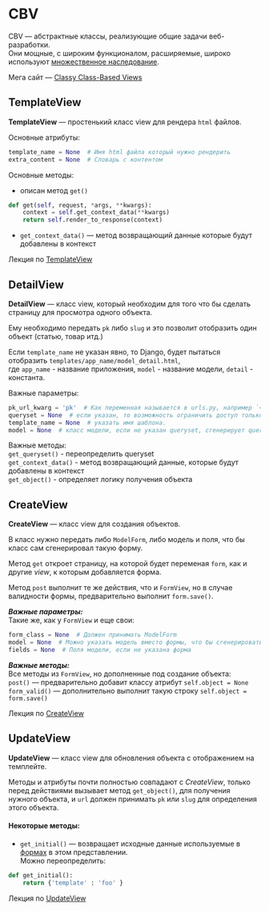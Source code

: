 # CBV

CBV — абстрактные классы, реализующие общие задачи веб-разработки.<br>
Они мощные, с широким функционалом, расширяемые, широко используют [множественное наследование](ООП-Множественное%20наследование.md).


Мега сайт — [Classy Class-Based Views](https://ccbv.co.uk/)

## TemplateView

**TemplateView** — простенький класс view для рендера `html` файлов.

Основные атрибуты:
```python
template_name = None  # Имя html файла который нужно рендерить
extra_content = None  # Словарь с контентом
```
Основные методы:
- описан метод `get()` 
```python
def get(self, request, *args, **kwargs):
    context = self.get_context_data(**kwargs)
    return self.render_to_response(context)
```
- `get_context_data()` — метод возвращающий данные которые будут добавлены в контекст

Лекция по [TemplateView](https://github.com/DerSerhii/PythonCources/blob/master/lesson33.md#class-templateview)


## DetailView

**DetailView** — класс view, который необходим для того что бы сделать страницу для 
просмотра одного объекта.

Ему необходимо передать `pk` либо `slug` и это позволит отобразить один объект (статью, товар итд.)

Если `template_name` не указан явно, то Django, будет пытаться отобразить 
`templates/app_name/model_detail.html`,<br> 
где `app_name` - название приложения, `model` - название модели, `detail` - константа.

Важные параметры:
```python
pk_url_kwarg = 'pk'  # Как переменная называется в urls.py, например `<int:my_id>`
queryset = None  # если указан, то возможность ограничить доступ только для части объектов (например, убрать из возможности обновления деактивированные объекты).
template_name = None  # указать имя шаблона.
model = None  # класс модели, если не указан queryset, сгенерирует queryset из модели.
```
Важные методы:<br>
`get_queryset()` - переопределить queryset<br>
`get_context_data()` - метод возвращающий данные, которые будут добавлены в контекст<br>
`get_object()` - определяет логику получения объекта


## CreateView

**CreateView** — класс view для создания объектов.

В класс нужно передать либо `ModelForm`, либо модель и поля, что бы класс 
сам сгенерировал такую форму.

Метод `get` откроет страницу, на которой будет переменая `form`, как и другие *view*,
к которым добавляется форма.

Метод `post` выполнит те же действия, что и `FormView`, но в случае валидности 
формы, предварительно выполнит `form.save()`.

***Важные параметры:***<br>
Такие же, как у `FormView` и еще свои:
```python
form_class = None  # Должен принимать ModelForm
model = None  # Можно указать модель вместо формы, что бы сгенерировать её на ходу
fields = None  # Поля модели, если не указана форма
```
***Важные методы:*** <br>
Все методы из `FormView`, но дополненные под создание объекта: <br>
`post()` — предварительно добавит классу атрибут `self.object = None` <br>
`form_valid()` — дополнительно выполнит такую строку `self.object = form.save()` <br>

Лекция по [CreateView](https://github.com/PonomaryovVladyslav/PythonCources/blob/master/lesson33.md#class-createview)



## UpdateView

**UpdateView** — класс view для обновления объекта c отображением на темплейте.

Методы и атрибуты почти полностью совпадают с *CreateView*, только перед действиями 
вызывает метод `get_object()`, для получения нужного объекта, и `url` должен принимать 
`pk` или `slug` для определения этого объекта.

#### Некоторые методы:
- `get_initial()` — возвращает исходные данные используемые в 
[формах](Django-Формы(Form%20&%20ModelForm).md) в этом представлении.<br>
Можно переопределить:
```python
def get_initial():
    return {'template' : 'foo' }
```

Лекция по [UpdateView](https://github.com/PonomaryovVladyslav/PythonCources/blob/master/lesson33.md)
